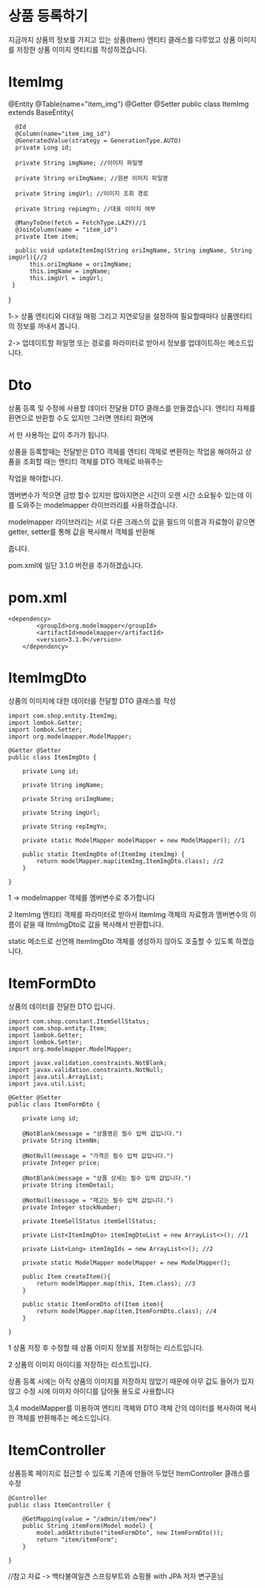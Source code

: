 상품 등록하기
====

지금까지 상품의 정보를 가지고 있는 상품(Item) 엔티티 클래스를 다루었고 상품 이미지를 저장한 상품 이미지 엔티티를 작성하겠습니다.

ItemImg
====

  @Entity
  @Table(name="item_img")
  @Getter @Setter
  public class ItemImg extends BaseEntity{

      @Id
      @Column(name="item_img_id")
      @GeneratedValue(strategy = GenerationType.AUTO)
      private Long id;

      private String imgName; //이미지 파일명

      private String oriImgName; //원본 이미지 파일명

      private String imgUrl; //이미지 조회 경로

      private String repimgYn; //대표 이미지 여부

      @ManyToOne(fetch = FetchType.LAZY)//1
      @JoinColumn(name = "item_id")
      private Item item;

      public void updateItemImg(String oriImgName, String imgName, String imgUrl){//2
          this.oriImgName = oriImgName;
          this.imgName = imgName;
          this.imgUrl = imgUrl;
     }

  }


1-> 상품 엔티티와 다대일 매핑 그리고 지연로딩을 설정하여 필요할때마다 상품엔티티의 정보를 꺼내서 봅니다.

2-> 업데이트할 파일명 또는 경로를 파라미터로 받아서 정보를 업데이트하는 메소드입니다.

Dto
===

상품 등록 및 수정에 사용할 데이터 전달용 DTO 클래스를 만들겠습니다. 엔티티 자체를 환면으로 반환할 수도 있지만 그러면 엔티티 화면에

서 만 사용하는 값이 추가가 됩니다.

상품을 등록할때는 전달받은 DTO 객체를 엔티티 객체로 변환하는 작업을 해야하고 상품을 조회할 때는 엔티티 객체를 DTO 객체로 바꿔주는

작업을 해야합니다.

멤버변수가 적으면 금방 할수 있지만 많아지면은 시간이 오랜 시간 소요될수 있는데 이를 도와주는 modelmapper 라이브러리를 사용하겠습니다.

modelmapper 라이브러리는 서로 다른 크래스의 값을 필드의 이름과 자료형이 같으면 getter, setter를 통해 값을 복사해서 객체를 반환해

줍니다.

pom.xml에 일단 3.1.0 버전을 추가하겠습니다.

pom.xml
====
    <dependency>
			<groupId>org.modelmapper</groupId>
			<artifactId>modelmapper</artifactId>
			<version>3.1.0</version>
		</dependency>

ItemImgDto
===

상품의 이미지에 대한 데이터를 전달할 DTO 클래스를 작성


    import com.shop.entity.ItemImg;
    import lombok.Getter;
    import lombok.Setter;
    import org.modelmapper.ModelMapper;

    @Getter @Setter
    public class ItemImgDto {

        private Long id;

        private String imgName;

        private String oriImgName;

        private String imgUrl;

        private String repImgYn;

        private static ModelMapper modelMapper = new ModelMapper(); //1

        public static ItemImgDto of(ItemImg itemImg) {
            return modelMapper.map(itemImg,ItemImgDto.class); //2
        }

    }

1 -> modelmapper 객체를 멤버변수로 추가합니다

2 ItemImg 엔티티 객체를 파라미터로 받아서 ItemImg 객체의 자료형과 멤버변수의 이름이 같을 때 ItmImgDto로 값을 복사해서 반환합니다.

static 메소드로 선언해 ItemImgDto 객체를 생성하지 않아도 호출할 수 있도록 하겠습니다.


ItemFormDto
===

상품의 데이터를 전달한 DTO 입니다.

    import com.shop.constant.ItemSellStatus;
    import com.shop.entity.Item;
    import lombok.Getter;
    import lombok.Setter;
    import org.modelmapper.ModelMapper;

    import javax.validation.constraints.NotBlank;
    import javax.validation.constraints.NotNull;
    import java.util.ArrayList;
    import java.util.List;

    @Getter @Setter
    public class ItemFormDto {

        private Long id;

        @NotBlank(message = "상품명은 필수 입력 값입니다.")
        private String itemNm;

        @NotNull(message = "가격은 필수 입력 값입니다.")
        private Integer price;

        @NotBlank(message = "상품 상세는 필수 입력 값입니다.")
        private String itemDetail;

        @NotNull(message = "재고는 필수 입력 값입니다.")
        private Integer stockNumber;

        private ItemSellStatus itemSellStatus;

        private List<ItemImgDto> itemImgDtoList = new ArrayList<>(); //1

        private List<Long> itemImgIds = new ArrayList<>(); //2

        private static ModelMapper modelMapper = new ModelMapper();

        public Item createItem(){
            return modelMapper.map(this, Item.class); //3
        }

        public static ItemFormDto of(Item item){
            return modelMapper.map(item,ItemFormDto.class); //4
        }

    }
    
  
1 상품 저장 후 수정할 때 상품 이미지 정보를 저장하는 리스트입니다.

2 상품의 이미지 아이디를 저장하는 리스트입니다.

상품 등록 시에는 아직 상품의 이미지를 저장하지 않았기 때문에 아무 값도 들어가 있지 않고 수정 시에 이미지 아이디를 담아둘 용도로 사용합니다

3,4 modelMapper를 이용하여 엔티티 객체와 DTO 객체 간의 데이터를 복사하여 복사한 객체를 반환해주는 메소드입니다.  


ItemController
===

상품등록 페이지로 접근할 수 있도록 기존에 만들어 두었던 ItemController 클래스를 수정


    @Controller
    public class ItemController {

        @GetMapping(value = "/admin/item/new")
        public String itemForm(Model model) {
            model.addAttribute("itemFormDto", new ItemFormDto());
            return "item/itemForm";
        }

    }


//참고 자료 -> 백타불여일견 스프링부트와 쇼핑몰 with JPA 저자 변구훈님
